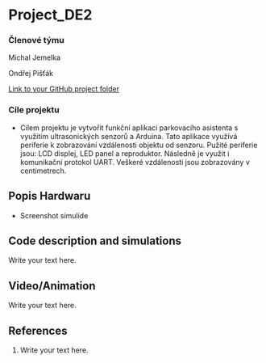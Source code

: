 # Project_DE2

### Členové týmu

Michal Jemelka

Ondřej Pišťák 

[Link to your GitHub project folder](http://github.com/xxx)


### Cíle projektu
- Cílem projektu je vytvořit funkční aplikaci parkovacího asistenta s využitím ultrasonických senzorů a Arduina. Tato aplikace využívá periferie k zobrazování vzdálenosti objektu od senzoru. Pužité periferie jsou: LCD displej, LED panel a reproduktor. Následně je využit i komunikační protokol UART. Veškeré vzdálenosti jsou zobrazovány v centimetrech.

## Popis Hardwaru
- Screenshot simulide




## Code description and simulations

Write your text here.


## Video/Animation

Write your text here.


## References

1. Write your text here.

